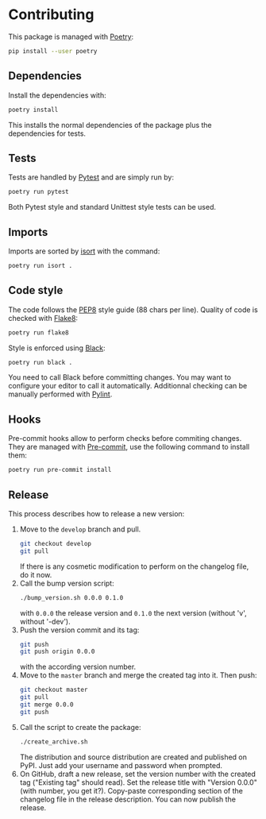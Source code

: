 # Contributing

This package is managed with [Poetry](https://python-poetry.org/):

```sh
pip install --user poetry
```

## Dependencies

Install the dependencies with:

```sh
poetry install
```

This installs the normal dependencies of the package plus the dependencies for tests.

## Tests

Tests are handled by [Pytest](https://docs.pytest.org/en/stable/) and are simply run by:

```sh
poetry run pytest
```

Both Pytest style and standard Unittest style tests can be used.

## Imports

Imports are sorted by [isort](https://pycqa.github.io/isort/) with the command:

```sh
poetry run isort .
```

## Code style

The code follows the [PEP8](https://www.python.org/dev/peps/pep-0008/) style guide (88 chars per line).
Quality of code is checked with [Flake8](https://pypi.org/project/flake8/):

```sh
poetry run flake8
```

Style is enforced using [Black](https://github.com/ambv/black):

```sh
poetry run black .
```

You need to call Black before committing changes.
You may want to configure your editor to call it automatically.
Additionnal checking can be manually performed with [Pylint](https://www.pylint.org/).

## Hooks

Pre-commit hooks allow to perform checks before commiting changes.
They are managed with [Pre-commit](https://pre-commit.com/), use the following command to install them:

```sh
poetry run pre-commit install
```

## Release

This process describes how to release a new version:

1. Move to the `develop` branch and pull.
   ```sh
   git checkout develop
   git pull
   ```
   If there is any cosmetic modification to perform on the changelog file, do it now.
2. Call the bump version script:
   ```sh
   ./bump_version.sh 0.0.0 0.1.0
   ```
   with `0.0.0` the release version and `0.1.0` the next version (without 'v', without '-dev').
3. Push the version commit and its tag:
   ```sh
   git push
   git push origin 0.0.0
   ```
   with the according version number.
4. Move to the `master` branch and merge the created tag into it.
   Then push:
   ```sh
   git checkout master
   git pull
   git merge 0.0.0
   git push
   ```
5. Call the script to create the package:
   ```sh
   ./create_archive.sh
   ```
   The distribution and source distribution are created and published on PyPI.
   Just add your username and password when prompted.
6. On GitHub, draft a new release, set the version number with the created tag ("Existing tag" should read).
   Set the release title with "Version 0.0.0" (with number, you get it?).
   Copy-paste corresponding section of the changelog file in the release description.
   You can now publish the release.
